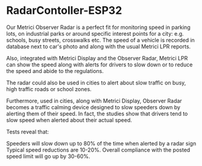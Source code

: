 # RadarContoller-ESP32

Our Metrici Observer Radar is a perfect fit for monitoring speed in parking lots, on industrial parks or around specific interest points for a city: e.g. schools, busy streets, crosswalks etc. The speed of a vehicle is recorded in database next to car's photo and along with the usual Metrici LPR reports.

Also, integrated with Metrici Display and the Observer Radar, Metrici LPR can show the speed along with alerts for drivers to slow down or to reduce the speed and abide to the regulations.

The radar could also be used in cities to alert about slow traffic on busy, high traffic roads or school zones.

Furthermore, used in cities, along with Metrici Display, Observer Radar becomes a traffic calming device designed to slow speeders down by alerting them of their speed.
In fact, the studies show that drivers tend to slow speed when alerted about their actual speed.

Tests reveal that:

Speeders will slow down up to 80% of the time when alerted by a radar sign
Typical speed reductions are 10-20%.
Overall compliance with the posted speed limit will go up by 30-60%.
